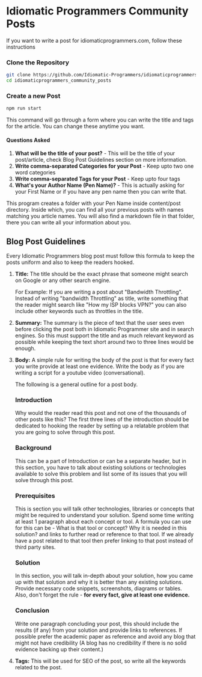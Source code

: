 # Idiomatic Programmers Community Posts

If you want to write a post for idiomaticprogrammers.com, follow these instructions

### Clone the Repository
```bash
git clone https://github.com/Idiomatic-Programmers/idiomaticprogrammers_community_posts.git
cd idiomaticprogrammers_community_posts
```

### Create a new Post
```bash
npm run start
```
This command will go through a form where you can write the title and tags for the article. You can change these anytime you want.

#### Questions Asked
1. **What will be the title of your post?** - This will be the title of your post/article, check Blog Post Guidelines section on more information.
2. **Write comma-separated Categories for your Post** - Keep upto two one word categories
3. **Write comma-separated Tags for your Post** - Keep upto four tags
4. **What's your Author Name (Pen Name)?** - This is actually asking for your First Name or if you have any pen name then you can write that.

This program creates a folder with your Pen Name inside content/post directory. Inside which, you can find all your previous posts with names matching you article names.
You will also find a markdown file in that folder, there you can write all your information about you.

## Blog Post Guidelines

Every Idiomatic Programmers blog post must follow this formula to keep the posts uniform and also to keep the readers hooked.

1. **Title:** The title should be the exact phrase that someone might search on Google or any other search engine.

    For Example: If you are writing a post about "Bandwidth Throttling". Instead of writing "bandwidth Throttling" as title, write something that the reader might search like "How my ISP blocks VPN?" you can also include other keywords such as throttles in the title.

2. **Summary:** The summary is the piece of text that the user sees even before clicking the post both in Idiomatic Programmer site and in search engines. So this must support the title and as much relevant keyword as possible while keeping the text short around two to three lines would be enough.
3. **Body:** A simple rule for writing the body of the post is that for every fact you write provide at least one evidence. Write the body as if you are writing a script for a youtube video (conversational).

    The following is a general outline for a post body.

    ### Introduction

    Why would the reader read this post and not one of the thousands of other posts like this? The first three lines of the introduction should be dedicated to hooking the reader by setting up a relatable problem that you are going to solve through this post.

    ### Background

    This can be a part of Introduction or can be a separate header, but in this section, you have to talk about existing solutions or technologies available to solve this problem and list some of its issues that you will solve through this post.

    ### Prerequisites

    This is section you will talk other technologies, libraries or concepts that might be required to understand your solution. Spend some time writing at least 1 paragraph about each concept or tool. A formula you can use for this can be - What is that tool or concept? Why it is needed in this solution? and links to further read or reference to that tool. If we already have a post related to that tool then prefer linking to that post instead of third party sites.

    ### Solution

    In this section, you will talk in-depth about your solution, how you came up with that solution and why it is better than any existing solutions. Provide necessary code snippets, screenshots, diagrams or tables. Also, don't forget the rule - **for every fact, give at least one evidence.**

    ### Conclusion

    Write one paragraph concluding your post, this should include the results (if any) from your solution and provide links to references. If possible prefer the academic paper as reference and avoid any blog that might not have credibility (A blog has no credibility if there is no solid evidence backing up their content.)

4. **Tags:** This will be used for SEO of the post, so write all the keywords related to the post.